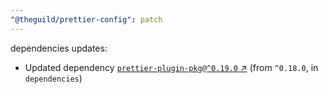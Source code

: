 ```yaml
---
"@theguild/prettier-config": patch
---
```

dependencies updates:
  - Updated dependency [`prettier-plugin-pkg@^0.19.0` ↗︎](https://www.npmjs.com/package/prettier-plugin-pkg/v/0.19.0) (from `^0.18.0`, in `dependencies`)
